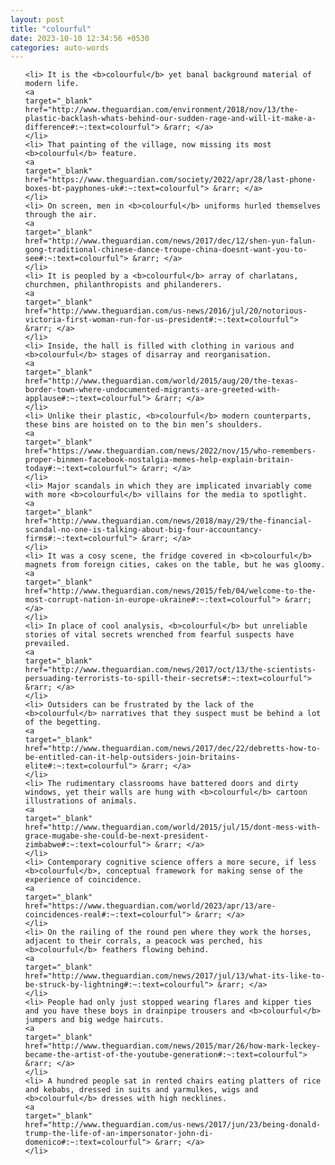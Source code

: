 ```yaml
---
layout: post
title: "colourful"
date: 2023-10-10 12:34:56 +0530
categories: auto-words
---
```

<ol>

    <li> It is the <b>colourful</b> yet banal background material of modern life.
    <a 
    target="_blank" 
    href="http://www.theguardian.com/environment/2018/nov/13/the-plastic-backlash-whats-behind-our-sudden-rage-and-will-it-make-a-difference#:~:text=colourful"> &rarr; </a>
    </li>
    <li> That painting of the village, now missing its most <b>colourful</b> feature.
    <a 
    target="_blank" 
    href="https://www.theguardian.com/society/2022/apr/28/last-phone-boxes-bt-payphones-uk#:~:text=colourful"> &rarr; </a>
    </li>
    <li> On screen, men in <b>colourful</b> uniforms hurled themselves through the air.
    <a 
    target="_blank" 
    href="http://www.theguardian.com/news/2017/dec/12/shen-yun-falun-gong-traditional-chinese-dance-troupe-china-doesnt-want-you-to-see#:~:text=colourful"> &rarr; </a>
    </li>
    <li> It is peopled by a <b>colourful</b> array of charlatans, churchmen, philanthropists and philanderers.
    <a 
    target="_blank" 
    href="http://www.theguardian.com/us-news/2016/jul/20/notorious-victoria-first-woman-run-for-us-president#:~:text=colourful"> &rarr; </a>
    </li>
    <li> Inside, the hall is filled with clothing in various and <b>colourful</b> stages of disarray and reorganisation.
    <a 
    target="_blank" 
    href="http://www.theguardian.com/world/2015/aug/20/the-texas-border-town-where-undocumented-migrants-are-greeted-with-applause#:~:text=colourful"> &rarr; </a>
    </li>
    <li> Unlike their plastic, <b>colourful</b> modern counterparts, these bins are hoisted on to the bin men’s shoulders.
    <a 
    target="_blank" 
    href="https://www.theguardian.com/news/2022/nov/15/who-remembers-proper-binmen-facebook-nostalgia-memes-help-explain-britain-today#:~:text=colourful"> &rarr; </a>
    </li>
    <li> Major scandals in which they are implicated invariably come with more <b>colourful</b> villains for the media to spotlight.
    <a 
    target="_blank" 
    href="http://www.theguardian.com/news/2018/may/29/the-financial-scandal-no-one-is-talking-about-big-four-accountancy-firms#:~:text=colourful"> &rarr; </a>
    </li>
    <li> It was a cosy scene, the fridge covered in <b>colourful</b> magnets from foreign cities, cakes on the table, but he was gloomy.
    <a 
    target="_blank" 
    href="http://www.theguardian.com/news/2015/feb/04/welcome-to-the-most-corrupt-nation-in-europe-ukraine#:~:text=colourful"> &rarr; </a>
    </li>
    <li> In place of cool analysis, <b>colourful</b> but unreliable stories of vital secrets wrenched from fearful suspects have prevailed.
    <a 
    target="_blank" 
    href="http://www.theguardian.com/news/2017/oct/13/the-scientists-persuading-terrorists-to-spill-their-secrets#:~:text=colourful"> &rarr; </a>
    </li>
    <li> Outsiders can be frustrated by the lack of the <b>colourful</b> narratives that they suspect must be behind a lot of the begetting.
    <a 
    target="_blank" 
    href="http://www.theguardian.com/news/2017/dec/22/debretts-how-to-be-entitled-can-it-help-outsiders-join-britains-elite#:~:text=colourful"> &rarr; </a>
    </li>
    <li> The rudimentary classrooms have battered doors and dirty windows, yet their walls are hung with <b>colourful</b> cartoon illustrations of animals.
    <a 
    target="_blank" 
    href="http://www.theguardian.com/world/2015/jul/15/dont-mess-with-grace-mugabe-she-could-be-next-president-zimbabwe#:~:text=colourful"> &rarr; </a>
    </li>
    <li> Contemporary cognitive science offers a more secure, if less <b>colourful</b>, conceptual framework for making sense of the experience of coincidence.
    <a 
    target="_blank" 
    href="https://www.theguardian.com/world/2023/apr/13/are-coincidences-real#:~:text=colourful"> &rarr; </a>
    </li>
    <li> On the railing of the round pen where they work the horses, adjacent to their corrals, a peacock was perched, his <b>colourful</b> feathers flowing behind.
    <a 
    target="_blank" 
    href="http://www.theguardian.com/news/2017/jul/13/what-its-like-to-be-struck-by-lightning#:~:text=colourful"> &rarr; </a>
    </li>
    <li> People had only just stopped wearing flares and kipper ties and you have these boys in drainpipe trousers and <b>colourful</b> jumpers and big wedge haircuts.
    <a 
    target="_blank" 
    href="http://www.theguardian.com/news/2015/mar/26/how-mark-leckey-became-the-artist-of-the-youtube-generation#:~:text=colourful"> &rarr; </a>
    </li>
    <li> A hundred people sat in rented chairs eating platters of rice and kebabs, dressed in suits and yarmulkes, wigs and <b>colourful</b> dresses with high necklines.
    <a 
    target="_blank" 
    href="http://www.theguardian.com/us-news/2017/jun/23/being-donald-trump-the-life-of-an-impersonator-john-di-domenico#:~:text=colourful"> &rarr; </a>
    </li>